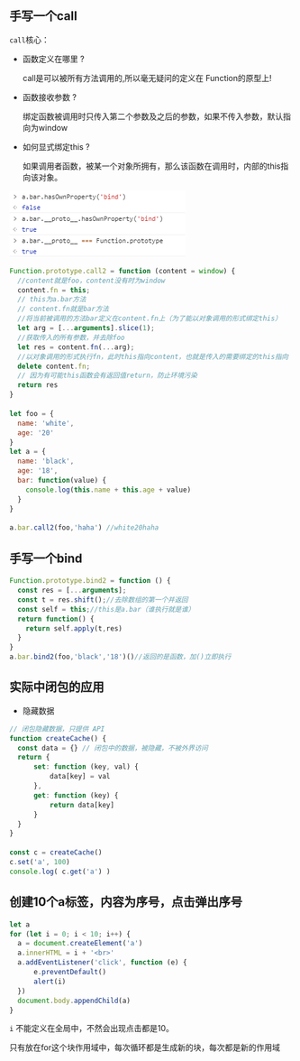 ## 手写一个call

`call`核心：

- 函数定义在哪里 ?

  call是可以被所有方法调用的,所以毫无疑问的定义在 Function的原型上!

- 函数接收参数 ?

  绑定函数被调用时只传入第二个参数及之后的参数，如果不传入参数，默认指向为window

- 如何显式绑定this ?

  如果调用者函数，被某一个对象所拥有，那么该函数在调用时，内部的this指向该对象。

![image-20200216054659452](res/image-20200216054659452.png)

```jsx
Function.prototype.call2 = function (content = window) {
  //content就是foo，content没有时为window
  content.fn = this;
  // this为a.bar方法
  // content.fn就是bar方法
  //将当前被调用的方法bar定义在content.fn上（为了能以对象调用的形式绑定this）
  let arg = [...arguments].slice(1);
  //获取传入的所有参数，并去除foo
  let res = content.fn(...arg);
  //以对象调用的形式执行fn，此时this指向content，也就是传入的需要绑定的this指向
  delete content.fn;
  // 因为有可能this函数会有返回值return，防止环境污染
  return res
}

let foo = {
  name: 'white',
  age: '20'
}
let a = {
  name: 'black',
  age: '18',
  bar: function(value) {
    console.log(this.name + this.age + value)
  }
}

a.bar.call2(foo,'haha') //white20haha
```

## 手写一个bind

```js
Function.prototype.bind2 = function () {
  const res = [...arguments];
  const t = res.shift();//去除数组的第一个并返回
  const self = this;//this是a.bar（谁执行就是谁）
  return function() {
    return self.apply(t,res)
  }
}
a.bar.bind2(foo,'black','18')()//返回的是函数，加()立即执行
```

## 实际中闭包的应用

- 隐藏数据

```jsx
// 闭包隐藏数据，只提供 API
function createCache() {
  const data = {} // 闭包中的数据，被隐藏，不被外界访问
  return {
      set: function (key, val) {
          data[key] = val
      },
      get: function (key) {
          return data[key]
      }
  }
}

const c = createCache()
c.set('a', 100)
console.log( c.get('a') )
```

## 创建10个a标签，内容为序号，点击弹出序号

```js
let a
for (let i = 0; i < 10; i++) {
  a = document.createElement('a')
  a.innerHTML = i + '<br>'
  a.addEventListener('click', function (e) {
      e.preventDefault()
      alert(i)
  })
  document.body.appendChild(a)
}
```

`i` 不能定义在全局中，不然会出现点击都是10。

只有放在for这个块作用域中，每次循环都是生成新的块，每次都是新的作用域